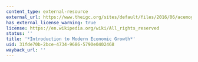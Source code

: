 ```yaml
---
content_type: external-resource
external_url: https://www.theigc.org/sites/default/files/2016/06/acemoglu-2007.pdf
has_external_license_warning: true
license: https://en.wikipedia.org/wiki/All_rights_reserved
status: ''
title: '*Introduction to Modern Economic Growth*'
uid: 31fde70b-2bce-4734-9686-5790e0402468
wayback_url: ''
---
```

